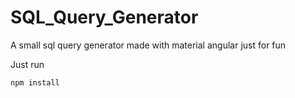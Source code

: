 # SQL_Query_Generator
A small sql query generator made with material angular just for fun

Just run
```
npm install
```
